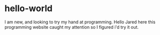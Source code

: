 # hello-world
I am new, and looking to try my hand at programming.
Hello Jared here this programming website caught my attention so I figured i'd try it out. 
